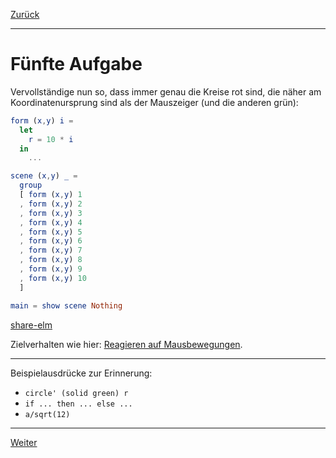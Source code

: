 [Zurück](Kreise.md)

---

# Fünfte Aufgabe

Vervollständige nun so, dass immer genau die Kreise rot sind, die näher am Koordinatenursprung sind als der Mauszeiger (und die anderen grün):

```elm
form (x,y) i =
  let
    r = 10 * i
  in
    ...

scene (x,y) _ =
  group
  [ form (x,y) 1
  , form (x,y) 2
  , form (x,y) 3
  , form (x,y) 4
  , form (x,y) 5
  , form (x,y) 6
  , form (x,y) 7
  , form (x,y) 8
  , form (x,y) 9
  , form (x,y) 10
  ]

main = show scene Nothing
```

[share-elm](http://share-elm.com/sprout/54fcb9c2e4b0d720e25d602d)

Zielverhalten wie hier: [Reagieren auf Mausbewegungen](http://jvoigtlaender.github.io/Elm-Kurs/examples/Kreise.html).

---

Beispielausdrücke zur Erinnerung:

* `circle' (solid green) r`
* `if ... then ... else ...`
* `a/sqrt(12)`

---

[Weiter](Bouncing.md)

